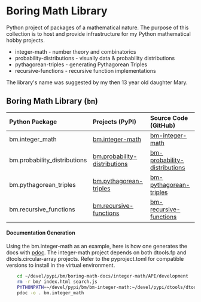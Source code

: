 # Boring Math Library

Python project of packages of a mathematical nature. The purpose
of this collection is to host and provide infrastructure for my
Python mathematical hobby projects.

- integer-math - number theory and combinatorics
- probability-distributions - visually data & probability distributions
- pythagorean-triples - generating Pythagorean Triples
- recursive-functions - recursive function implementations

The library's name was suggested by my then 13 year old daughter Mary.

## Boring Math Library (`bm`)

| Python Package | Projects (PyPI) | Source Code (GitHub) |
|:-------------- |:--------------- |:-------------------- |
| bm.integer_math | [bm.integer-math][11] | [bm-integer-math][21] |
| bm.probability_distributions | [bm.probability-distributions][12] | [bm-probability-distributions][22] |
| bm.pythagorean_triples | [bm.pythagorean-triples][13] | [bm-pythagorean-triples][23] |
| bm.recursive_functions | [bm.recursive-functions][14] | [bm-recursive-functions][24] |

#### Documentation Generation

Using the bm.integer-math as an example, here is how one generates
the docs with [pdoc](https://pypi.org/project/pdoc/). The integer-math
project depends on both dtools.fp and dtools.circular-array projects.
Refer to the pyproject.toml for compatible versions to install in the
virtual environment.

```bash
    cd ~/devel/pypi/bm/boring-math-docs/integer-math/API/development
    rm -r bm/ index.html search.js
    PYTHONPATH=~/devel/pypi/bm/bm-integer-math:~/devel/pypi/dtools/dtools-circular-array:~/devel/pypi/dtools/dtools-fp
    pdoc -o . bm.integer_math
```

[11]: https://pypi.org/project/bm.integer-math/
[12]: https://pypi.org/project/bm.probability-distributions/
[13]: https://pypi.org/project/bm.pythagorean-triples/
[14]: https://pypi.org/project/bm.recursive-functions/
[21]: https://github.com/grscheller/bm-integer-math/
[22]: https://github.com/grscheller/bm-probability-distributions/
[23]: https://github.com/grscheller/bm-pythagorean-triples/
[24]: https://github.com/grscheller/bm-recursive-functions/
